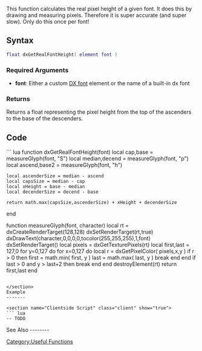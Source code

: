 <pageclass class="#228B22" subcaption="Useful Function"></pageclass> <lowercasetitle/>

This function calculates the real pixel height of a given font. It does this by drawing and measuring pixels. Therefore it is super accurate (and super slow). Only do this once per font!

Syntax
------

``` lua
float dxGetRealFontHeight( element font )
```

### Required Arguments

-   **font**: Either a custom [DX font](/docs/dx_font.md "wikilink") element or the name of a built-in dx font

### Returns

Returns a float representing the pixel height from the top of the ascenders to the base of the descenders.

Code
----

<section name="Clientside Script" class="client" show="true">
``` lua
function dxGetRealFontHeight(font)
    local cap,base = measureGlyph(font, "S")
    local median,decend = measureGlyph(font, "p")
    local ascend,base2 = measureGlyph(font, "h")

    local ascenderSize = median - ascend
    local capsSize = median - cap
    local xHeight = base - median
    local decenderSize = decend - base

    return math.max(capsSize,ascenderSize) + xHeight + decenderSize
end

function measureGlyph(font, character)
    local rt = dxCreateRenderTarget(128,128)
    dxSetRenderTarget(rt,true)
    dxDrawText(character,0,0,0,0,tocolor(255,255,255),1,font)
    dxSetRenderTarget()
    local pixels = dxGetTexturePixels(rt)
    local first,last = 127,0
    for y=0,127 do
        for x=0,127 do
            local r = dxGetPixelColor( pixels,x,y )
            if r > 0 then
                first = math.min( first, y )
                last = math.max( last, y )
                break
            end
        end
        if last > 0 and y > last+2 then break end
    end
    destroyElement(rt)
    return first,last
end 
```

</section>
Example
-------

<section name="Clientside Script" class="client" show="true">
``` lua
-- TODO
```

</section>
See Also
--------

[Category:Useful Functions](/docs/category-useful_functions.md "wikilink")
